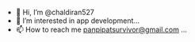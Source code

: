 - 👋 Hi, I’m @chaldiran527
- 👀 I’m interested in app development...
- 📫 How to reach me panpipatsurvivor@gmail.com ...

<!---
chaldiran527/chaldiran527 is a ✨ special ✨ repository because its `README.md` (this file) appears on your GitHub profile.
You can click the Preview link to take a look at your changes.
--->
